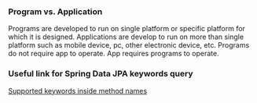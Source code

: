 ### Program vs. Application

Programs are developed to run on single platform or specific platform for which it is designed. Applications are develop to run on more than single platform such as mobile device, pc, other electronic device, etc. Programs do not require app to operate. App requires programs to operate.



### Useful link for Spring Data JPA keywords  query

[Supported keywords inside method names](https://docs.spring.io/spring-data/jpa/docs/current/reference/html/#jpa.query-methods.query-creation)